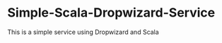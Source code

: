 Simple-Scala-Dropwizard-Service
===============================

This is a simple service using Dropwizard and Scala